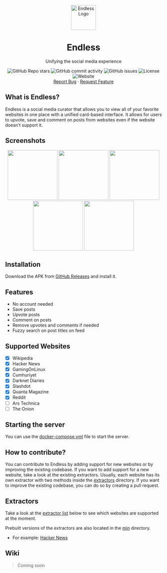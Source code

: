 <div align="center">
    <a href="https://github.com/kaangiray26/endless">
        <img src="https://raw.githubusercontent.com/kaangiray26/endless/main/src/public/favicon.png" alt="Endless Logo" width="80" height="80">
    </a>
    <h1 align="center">Endless</h1>
    <p align="center">
        Unifying the social media experience
        <br />
        <div align="center">
            <img alt="GitHub Repo stars" src="https://img.shields.io/github/stars/kaangiray26/endless?style=flat-square">
            <img alt="GitHub commit activity" src="https://img.shields.io/github/commit-activity/m/kaangiray26/endless?style=flat-square">
            <img alt="GitHub issues" src="https://img.shields.io/github/issues/kaangiray26/endless?style=flat-square">
            <img alt="License" src="https://img.shields.io/github/license/kaangiray26/endless.svg?style=flat-square">
            <img alt="Website" src="https://img.shields.io/website?down_color=red&down_message=offline&style=flat-square&up_color=success&up_message=online&url=https%3A%2F%2Fhome.buzl.uk">
        </div>
        <a href="https://github.com/kaangiray26/endless/issues">Report Bug</a>
        ·
        <a href="https://github.com/kaangiray26/endless/issues">Request Feature</a>
    </p>
</div>

## What is Endless?
Endless is a social media curator that allows you to view all of your favorite websites in one place with a unified card-based interface. It allows for users to upvote, save and comment on posts from websites even if the website doesn't support it.

## Screenshots
<div align="center">
    <img src="https://raw.githubusercontent.com/kaangiray26/endless/main/images/screenshot_1.png" width=160>
    <img src="https://raw.githubusercontent.com/kaangiray26/endless/main/images/screenshot_2.png" width=160>
    <img src="https://raw.githubusercontent.com/kaangiray26/endless/main/images/screenshot_3.png" width=160>
    <img src="https://raw.githubusercontent.com/kaangiray26/endless/main/images/screenshot_4.png" width=160>
    <img src="https://raw.githubusercontent.com/kaangiray26/endless/main/images/screenshot_5.png" width=160>
</div>

## Installation
Download the APK from [GitHub Releases](https://github.com/kaangiray26/endless/releases) and install it.

## Features
* No account needed
* Save posts
* Upvote posts
* Comment on posts
* Remove upvotes and comments if needed
* Fuzzy search on post titles on feed

## Supported Websites
- [x] Wikipedia
- [x] Hacker News
- [x] GamingOnLinux
- [x] Cumhuriyet
- [x] Darknet Diaries
- [x] Slashdot
- [x] Quanta Magazine
- [x] Reddit
- [ ] Ars Technica
- [ ] The Onion

## Starting the server
You can use the [docker-compose.yml](docs/server/docker-compose.yml) file to start the server.

## How to contribute?
You can contribute to Endless by adding support for new websites or by improving the existing codebase. If you want to add support for a new website, take a look at the existing extractors. Usually, each website has its own extractor with two methods inside the [extractors](https://github.com/kaangiray26/endless/tree/main/extractors) directory. If you want to improve the existing codebase, you can do so by creating a pull request.

## Extractors
Take a look at the [extractor list](docs/list.json) below to see which websites are supported at the moment.

Prebuilt versions of the extractors are also located in the [min](https://github.com/kaangiray26/endless/tree/main/docs/min) directory.
* For example: [Hacker News](min/hacker-news.min.js)

## Wiki
> Coming soon
